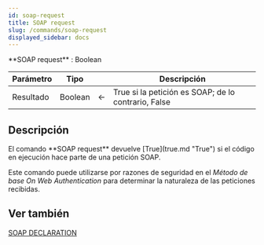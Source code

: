```yaml
---
id: soap-request
title: SOAP request
slug: /commands/soap-request
displayed_sidebar: docs
---
```


<!--REF #_command_.SOAP Request.Syntax-->**SOAP request**  : Boolean<!-- END REF-->
<!--REF #_command_.SOAP Request.Params-->
| Parámetro | Tipo |  | Descripción |
| --- | --- | --- | --- |
| Resultado | Boolean | &#8592; | True si la petición es SOAP; de lo contrario, False |

<!-- END REF-->

## Descripción 

<!--REF #_command_.SOAP Request.Summary-->El comando **SOAP request** devuelve [True](true.md "True") si el código en ejecución hace parte de una petición SOAP.<!-- END REF--> 

Este comando puede utilizarse por razones de seguridad en el *Método de base On Web Authentication* para determinar la naturaleza de las peticiones recibidas.

## Ver también 

[SOAP DECLARATION](soap-declaration.md)  